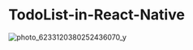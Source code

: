 # TodoList-in-React-Native

![photo_6233120380252436070_y](https://user-images.githubusercontent.com/124236330/235493999-0a551512-3d09-416c-9d8f-f5028f77f679.jpg)
